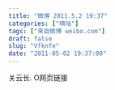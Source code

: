 ```yaml
---
title: "微博 2011.5.2 19:37"
categories: ["嘀咕"]
tags: ["来自微博 weibo.com"]
draft: false
slug: "Vfknfe"
date: "2011-05-02 19:37:00"
---
```


<p>关云长. O网页链接 ​​​​</p>
